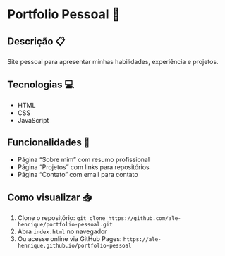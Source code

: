 
# Portfolio Pessoal 💫

## Descrição 📋
Site pessoal para apresentar minhas habilidades, experiência e projetos.

## Tecnologias 💻
- HTML
- CSS
- JavaScript

## Funcionalidades 🔧
- Página “Sobre mim” com resumo profissional
- Página “Projetos” com links para repositórios
- Página “Contato” com email para contato

## Como visualizar 📥
1. Clone o repositório: `git clone https://github.com/ale-henrique/portfolio-pessoal.git`
2. Abra `index.html` no navegador
3. Ou acesse online via GitHub Pages: `https://ale-henrique.github.io/portfolio-pessoal`

